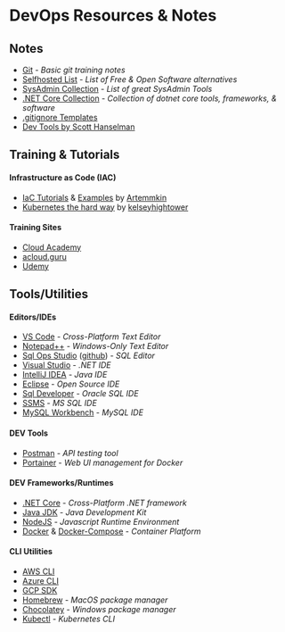 # DevOps Resources & Notes

## Notes
* [Git](git) - _Basic git training notes_
* [Selfhosted List](https://github.com/Kickball/awesome-selfhosted) - _List of Free & Open Software alternatives_
* [SysAdmin Collection](https://github.com/n1trux/awesome-sysadmin) - _List of great SysAdmin Tools_
* [.NET Core Collection](https://github.com/thangchung/awesome-dotnet-core) - _Collection of dotnet core tools, frameworks, & software_
* [.gitignore Templates](https://github.com/github/gitignore)
* [Dev Tools by Scott Hanselman](http://www.hanselman.com/blog/ScottHanselmans2014UltimateDeveloperAndPowerUsersToolListForWindows.aspx)
 
## Training & Tutorials
#### Infrastructure as Code (IAC)
* [IaC Tutorials](https://github.com/Artemmkin/infrastructure-as-code-tutorial) & [Examples](https://github.com/Artemmkin/infrastructure-as-code-example) by [Artemmkin](https://github.com/Artemmkin)
* [Kubernetes the hard way](https://github.com/kelseyhightower/kubernetes-the-hard-way) by [kelseyhightower](https://github.com/kelseyhightower)

#### Training Sites
* [Cloud Academy](https://cloudacademy.com/)
* [acloud.guru](https://acloud.guru/)
* [Udemy](https://www.udemy.com/)

## Tools/Utilities
#### Editors/IDEs
* [VS Code](https://code.visualstudio.com/) - _Cross-Platform Text Editor_
* [Notepad++](https://notepad-plus-plus.org/download/) - _Windows-Only Text Editor_
* [Sql Ops Studio](https://docs.microsoft.com/en-us/sql/sql-operations-studio/download) ([github](https://github.com/Microsoft/sqlopsstudio)) - _SQL Editor_
* [Visual Studio](https://www.visualstudio.com/) - _.NET IDE_
* [IntelliJ IDEA](https://www.jetbrains.com/idea/download/) - _Java IDE_
* [Eclipse](https://www.eclipse.org/downloads/) - _Open Source IDE_
* [Sql Developer](http://www.oracle.com/technetwork/developer-tools/sql-developer/downloads/index.html) - _Oracle SQL IDE_
* [SSMS](https://docs.microsoft.com/en-us/sql/ssms/download-sql-server-management-studio-ssms) - _MS SQL IDE_
* [MySQL Workbench](https://dev.mysql.com/downloads/workbench/) - _MySQL IDE_

#### DEV Tools
* [Postman](https://www.getpostman.com/) - _API testing tool_
* [Portainer](https://portainer.io/) - _Web UI management for Docker_

#### DEV Frameworks/Runtimes
* [.NET Core](https://www.microsoft.com/net/learn/get-started) - _Cross-Platform .NET framework_
* [Java JDK](http://www.oracle.com/technetwork/java/javase/downloads/index.html) - _Java Development Kit_
* [NodeJS](https://nodejs.org/en/) - _Javascript Runtime Environment_
* [Docker](https://store.docker.com/search?offering=community&q=&type=edition) & [Docker-Compose](https://docs.docker.com/compose/install/) - _Container Platform_

#### CLI Utilities
* [AWS CLI](https://docs.aws.amazon.com/cli/latest/userguide/installing.html)
* [Azure CLI](https://docs.microsoft.com/en-us/cli/azure/install-azure-cli?view=azure-cli-latest)
* [GCP SDK](https://cloud.google.com/sdk/)
* [Homebrew](https://brew.sh/) - _MacOS package manager_
* [Chocolatey](https://chocolatey.org/) - _Windows package manager_
* [Kubectl](https://kubernetes.io/docs/tasks/tools/install-kubectl/) - _Kubernetes CLI_
